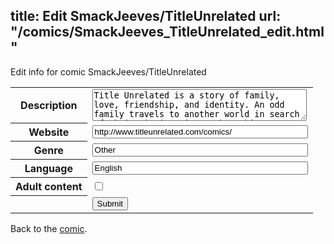 title: Edit SmackJeeves/TitleUnrelated
url: "/comics/SmackJeeves_TitleUnrelated_edit.html"
---
Edit info for comic SmackJeeves/TitleUnrelated

<form name="comic" action="http://gaepostmail.appspot.com/comic/" method="post">
<table class="comicinfo">
<tr>
<th>Description</th><td><textarea name="description" cols="40" rows="3">Title Unrelated is a story of family, love, friendship, and identity. An odd family travels to another world in search of their missing sister, but things are not as simple as they hope... Updates Mondays and alternate Fridays.</textarea></td>
</tr>
<tr>
<th>Website</th><td><input type="text" name="url" value="http://www.titleunrelated.com/comics/" size="40"/></td>
</tr>
<tr>
<th>Genre</th><td><input type="text" name="genre" value="Other" size="40"/></td>
</tr>
<tr>
<th>Language</th><td><input type="text" name="language" value="English" size="40"/></td>
</tr>
<tr>
<th>Adult content</th><td><input type="checkbox" name="adult" value="adult" /></td>
</tr>
<tr>
<th></th><td>
<input type="hidden" name="comic" value="SmackJeeves_TitleUnrelated" />
<input type="submit" name="submit" value="Submit" />
</td>
</tr>
</table>
</form>

Back to the [comic](SmackJeeves_TitleUnrelated.html).
